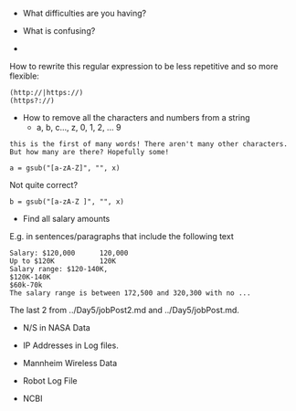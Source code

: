 + What difficulties are you having?
+ What is confusing?

















+ 
How to rewrite this regular expression to be less repetitive and so more flexible:
```
(http://|https://)
(https?://)
```


+ How to remove all the characters and numbers from a string
   + a, b, c..., z, 0, 1, 2, ... 9

```
this is the first of many words! There aren't many other characters. But how many are there? Hopefully some!
```

```
a = gsub("[a-zA-Z]", "", x)
````
Not quite correct?

```
b = gsub("[a-zA-Z ]", "", x)
```


+ Find all salary amounts

E.g. in sentences/paragraphs that include the following text
```
Salary: $120,000      120,000
Up to $120K           120K
Salary range: $120-140K,  
$120K-140K
$60k-70k
The salary range is between 172,500 and 320,300 with no ...
```
The last 2 from ../Day5/jobPost2.md and ../Day5/jobPost.md.




+ N/S in NASA Data


+ IP Addresses in Log files.

+ Mannheim Wireless Data


+ Robot Log File

+ NCBI
